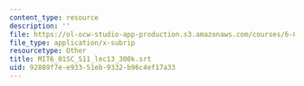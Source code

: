 ```yaml
---
content_type: resource
description: ''
file: https://ol-ocw-studio-app-production.s3.amazonaws.com/courses/6-01sc-introduction-to-electrical-engineering-and-computer-science-i-spring-2011/92889f7ee93351eb9332b96c4ef17a33_MIT6_01SC_S11_lec13_300k.vtt
file_type: application/x-subrip
resourcetype: Other
title: MIT6_01SC_S11_lec13_300k.srt
uid: 92889f7e-e933-51eb-9332-b96c4ef17a33
---
```

